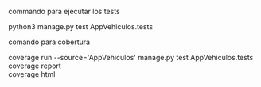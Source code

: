 commando para ejecutar los tests

python3 manage.py test AppVehiculos.tests    


comando para cobertura

coverage run --source='AppVehiculos' manage.py test AppVehiculos.tests 
coverage report    
coverage html    